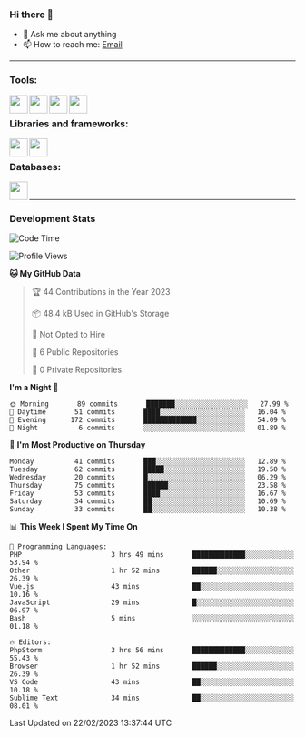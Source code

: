 ### Hi there 👋

- 💬 Ask me about anything
- 📫 How to reach me: [Email]

---

### Tools:
<img align='left' height="32" width="32" src="https://cdn.jsdelivr.net/npm/simple-icons@4.8.0/icons/phpstorm.svg" />
<img align='left' height="32" width="32" src="https://cdn.jsdelivr.net/npm/simple-icons@4.8.0/icons/sublimetext.svg" />
<img align='left' height="32" width="32" src="https://cdn.jsdelivr.net/npm/simple-icons@4.8.0/icons/laragon.svg" />
<img align='left' height="32" width="32" src="https://cdn.jsdelivr.net/npm/simple-icons@4.8.0/icons/xampp.svg" />
<br>

### Libraries and frameworks:
<img align='left' height="32" width="32" src="https://cdn.jsdelivr.net/npm/simple-icons@4.8.0/icons/laravel.svg" />
<img align='left' height="32" width="32" src="https://cdn.jsdelivr.net/npm/simple-icons@4.8.0/icons/jquery.svg" />
<br>

### Databases:
<img align='left' height="32" width="32" src="https://cdn.jsdelivr.net/npm/simple-icons@4.8.0/icons/mysql.svg" />
<br>

---
### Development Stats
<!--START_SECTION:waka-->
![Code Time](http://img.shields.io/badge/Code%20Time-970%20hrs%2017%20mins-blue)

![Profile Views](http://img.shields.io/badge/Profile%20Views-2-blue)

**🐱 My GitHub Data** 

> 🏆 44 Contributions in the Year 2023
 > 
> 📦 48.4 kB Used in GitHub's Storage 
 > 
> 🚫 Not Opted to Hire
 > 
> 📜 6 Public Repositories 
 > 
> 🔑 0 Private Repositories  
 > 
**I'm a Night 🦉** 

```text
🌞 Morning       89 commits       ███████░░░░░░░░░░░░░░░░░░   27.99 % 
🌆 Daytime       51 commits       ████░░░░░░░░░░░░░░░░░░░░░   16.04 % 
🌃 Evening      172 commits       █████████████░░░░░░░░░░░░   54.09 % 
🌙 Night          6 commits       ░░░░░░░░░░░░░░░░░░░░░░░░░   01.89 % 

```
📅 **I'm Most Productive on Thursday** 

```text
Monday          41 commits       ███░░░░░░░░░░░░░░░░░░░░░░   12.89 % 
Tuesday         62 commits       █████░░░░░░░░░░░░░░░░░░░░   19.50 % 
Wednesday       20 commits       █░░░░░░░░░░░░░░░░░░░░░░░░   06.29 % 
Thursday        75 commits       ██████░░░░░░░░░░░░░░░░░░░   23.58 % 
Friday          53 commits       ████░░░░░░░░░░░░░░░░░░░░░   16.67 % 
Saturday        34 commits       ██░░░░░░░░░░░░░░░░░░░░░░░   10.69 % 
Sunday          33 commits       ██░░░░░░░░░░░░░░░░░░░░░░░   10.38 % 

```


📊 **This Week I Spent My Time On** 

```text
💬 Programming Languages: 
PHP                      3 hrs 49 mins       █████████████░░░░░░░░░░░░   53.94 % 
Other                    1 hr 52 mins        ██████░░░░░░░░░░░░░░░░░░░   26.39 % 
Vue.js                   43 mins             ██░░░░░░░░░░░░░░░░░░░░░░░   10.16 % 
JavaScript               29 mins             █░░░░░░░░░░░░░░░░░░░░░░░░   06.97 % 
Bash                     5 mins              ░░░░░░░░░░░░░░░░░░░░░░░░░   01.18 % 

🔥 Editors: 
PhpStorm                 3 hrs 56 mins       █████████████░░░░░░░░░░░░   55.43 % 
Browser                  1 hr 52 mins        ██████░░░░░░░░░░░░░░░░░░░   26.39 % 
VS Code                  43 mins             ██░░░░░░░░░░░░░░░░░░░░░░░   10.18 % 
Sublime Text             34 mins             ██░░░░░░░░░░░░░░░░░░░░░░░   08.01 % 

```


 Last Updated on 22/02/2023 13:37:44 UTC
<!--END_SECTION:waka-->

[huyviet]: https://huyviet.vn/
[EMAIl]: https://mail.google.com/mail/u/0/?fs=1&tf=cm&source=mailto&to=huynguyenviet0110@gmail.com
